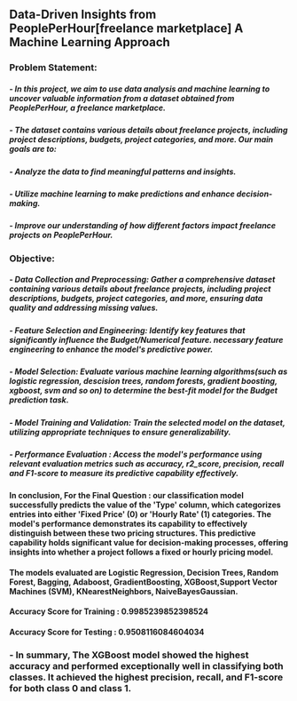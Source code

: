 ## Data-Driven Insights from PeoplePerHour[freelance marketplace] A Machine Learning Approach

### Problem Statement:

##### - In this project, we aim to use data analysis and machine learning to uncover valuable information from a dataset obtained from PeoplePerHour, a freelance marketplace.
##### - The dataset contains various details about freelance projects, including project descriptions, budgets, project categories, and more. Our main goals are to:
##### - Analyze the data to find meaningful patterns and insights.
##### - Utilize machine learning to make predictions and enhance decision-making.
##### - Improve our understanding of how different factors impact freelance projects on PeoplePerHour.

### Objective:

##### - Data Collection and Preprocessing: Gather a comprehensive dataset containing various details about freelance projects, including project descriptions, budgets, project categories, and more, ensuring data quality and addressing missing values.
##### - Feature Selection and Engineering: Identify key features that significantly influence the Budget/Numerical feature. necessary feature engineering to enhance the model's predictive power.
##### - Model Selection: Evaluate various machine learning algorithms(such as logistic regression, descision trees, random forests, gradient boosting, xgboost, svm and so on) to determine the best-fit model for the Budget prediction task.
##### - Model Training and Validation: Train the selected model on the dataset, utilizing appropriate techniques to ensure generalizability.
##### - Performance Evaluation : Access the model's performance using relevant evaluation metrics such as accuracy, r2_score, precision, recall and F1-score to measure its predictive capability effectively.

#### In conclusion, For the Final Question : our classification model successfully predicts the value of the 'Type' column, which categorizes entries into either 'Fixed Price' (0) or 'Hourly Rate' (1) categories. The model's performance demonstrates its capability to effectively distinguish between these two pricing structures. This predictive capability holds significant value for decision-making processes, offering insights into whether a project follows a fixed or hourly pricing model.
#### The models evaluated are Logistic Regression, Decision Trees, Random Forest, Bagging, Adaboost, GradientBoosting, XGBoost,Support Vector Machines (SVM), KNearestNeighbors, NaiveBayesGaussian.
#### Accuracy Score for Training : 0.9985239852398524
#### Accuracy Score for Testing : 0.9508116084604034
### - In summary, The XGBoost model showed the highest accuracy and performed exceptionally well in classifying both classes. It achieved the highest precision, recall, and F1-score for both class 0 and class 1.

